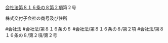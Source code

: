 [会社法第８１６条の８第２項](会社法＿＿＿＿第８１６条の８第２項)第２号

株式交付子会社の商号及び住所


#会社法
#会社法/第８１６条の８
#会社法/第８１６条の８/第２項
#会社法/第８１６条の８/第２項/第２号
